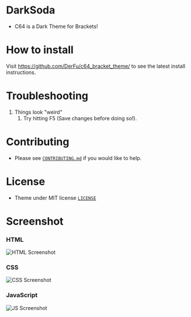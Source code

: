 # DarkSoda


* C64 is a Dark Theme for Brackets!


# How to install

Visit https://github.com/DerFu/c64_bracket_theme/ to see the latest install instructions.

# Troubleshooting

1. Things look "weird"
	1. Try hitting F5 (Save changes before doing so!).

# Contributing

* Please see [`CONTRIBUTING.md`](CONTRIBUTING.md) if you would like to help.

# License

* Theme under MIT license [`LICENSE`](LICENSE)

# Screenshot

### HTML

![HTML Screenshot](https://github.com/DerFu/c64_bracket_theme/screenshots/HTML.png)

### CSS

![CSS Screenshot](https://github.com/DerFu/c64_bracket_theme/screenshots/CSS.png)

### JavaScript

![JS Screenshot](https://github.com/DerFu/c64_bracket_theme/screenshots/JS.png)
